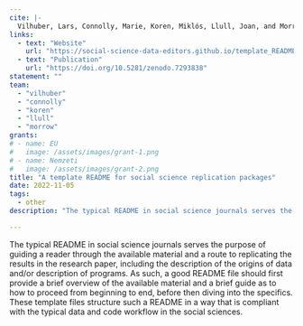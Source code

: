 ```yaml
---
cite: |-
  Vilhuber, Lars, Connolly, Marie, Koren, Miklós, Llull, Joan, and Morrow, Peter. 2022. "A template README for social science replication packages"
links:
  - text: "Website"
    url: "https://social-science-data-editors.github.io/template_README/"
  - text: "Publication"
    url: "https://doi.org/10.5281/zenodo.7293838"
statement: ""
team:
  - "vilhuber"
  - "connolly"
  - "koren"
  - "llull"
  - "morrow"
grants:
# - name: EU
#   image: /assets/images/grant-1.png
# - name: Nemzeti
#   image: /assets/images/grant-2.png
title: "A template README for social science replication packages"
date: 2022-11-05
tags:
  - other
description: "The typical README in social science journals serves the purpose of guiding a reader through the available material and a route to replicating the results in the research paper, including the description of the origins of data and/or description of programs. As such, a good README file should first provide a brief overview of the available material and a brief guide as to how to proceed from beginning to end, before then diving into the specifics. These template files structure such a README in a way that is compliant with the typical data and code workflow in the social sciences."

---
```


The typical README in social science journals serves the purpose of guiding a reader through the available material and a route to replicating the results in the research paper, including the description of the origins of data and/or description of programs. As such, a good README file should first provide a brief overview of the available material and a brief guide as to how to proceed from beginning to end, before then diving into the specifics. These template files structure such a README in a way that is compliant with the typical data and code workflow in the social sciences.
